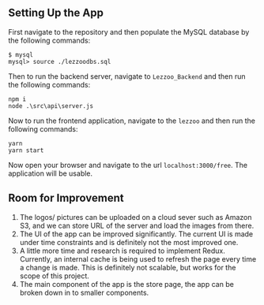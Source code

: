 ## Setting Up the App
First navigate to the repository and then populate the MySQL database by the following commands:
```
$ mysql
mysql> source ./lezzoodbs.sql 
```
Then to run the backend server, navigate to `Lezzoo_Backend` and then run the following commands:
```
npm i
node .\src\api\server.js
```
Now to run the frontend application, navigate to the `lezzoo` and then run the following commands:
```
yarn
yarn start
```

Now open your browser and navigate to the url `localhost:3000/free`. The application will be usable.

## Room for Improvement
1) The logos/ pictures can be uploaded on a cloud sever such as Amazon S3, and we can store URL of the server and load the images from there.
2) The UI of the app can be improved significantly. The current UI is made under time constraints and is definitely not the most improved one.
3) A little more time and research is required to implement Redux. Currently, an internal cache is being used to refresh the page every time a change is made. This is definitely not scalable, but works for the scope of this project.
4) The main component of the app is the store page, the app can be broken down in to smaller components.
